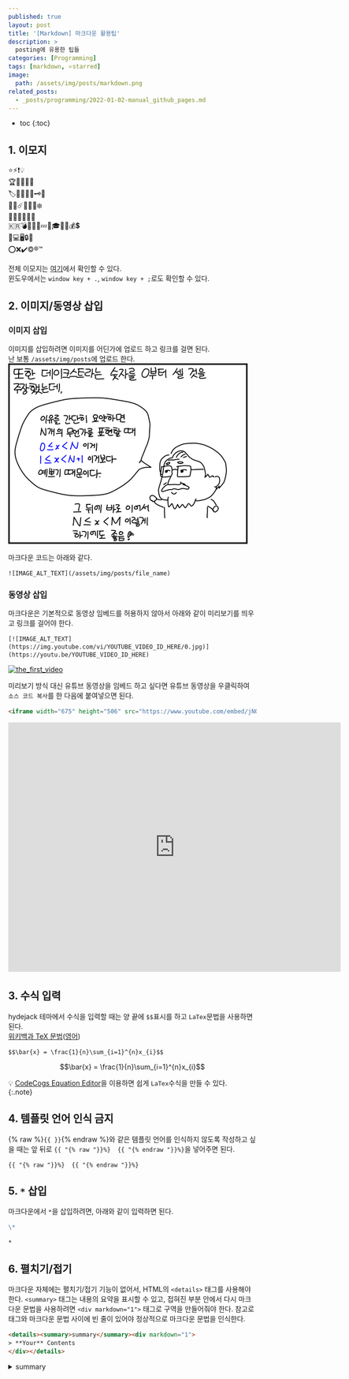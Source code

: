 ```yaml
---
published: true
layout: post
title: '[Markdown] 마크다운 활용팁'
description: >
  posting에 유용한 팁들
categories: [Programming]
tags: [markdown, ⭐starred]
image:
  path: /assets/img/posts/markdown.png
related_posts:
  - _posts/programming/2022-01-02-manual_github_pages.md
---
```

* toc
{:toc}

## 1. 이모지

⭐⚡❗💡  
🏆🥇🥈🥉🏅  
🏷️🔖📎📌🔑🗝️🧭  
🌟🌠☄️🌈🔥💧❄️  
🥞🧀🥓🍔🍕🍺  
🇰🇷💣💢💥💯💤🦈🎓💎🔔💰💲  
🔋💻🖥️🔒🔗  
⭕❌✔️©️®️™️  

전체 이모지는 [여기](https://github.com/ikatyang/emoji-cheat-sheet/blob/master/README.md)에서 확인할 수 있다.  
윈도우에서는 `window key + .`, `window key + ;`로도 확인할 수 있다.  

## 2. 이미지/동영상 삽입

### 이미지 삽입

이미지를 삽입하려면 이미지를 어딘가에 업로드 하고 링크를 걸면 된다.  
난 보통 `/assets/img/posts`에 업로드 한다.  
![yagongman_Dijkstra](/assets/img/posts/yagongman_Dijkstra.png)

마크다운 코드는 아래와 같다.  

```
![IMAGE_ALT_TEXT](/assets/img/posts/file_name)
```

### 동영상 삽입

마크다운은 기본적으로 동영상 임베드를 허용하지 않아서 아래와 같이 미리보기를 띄우고 링크를 걸어야 한다.

```
[![IMAGE_ALT_TEXT](https://img.youtube.com/vi/YOUTUBE_VIDEO_ID_HERE/0.jpg)](https://youtu.be/YOUTUBE_VIDEO_ID_HERE)
```

[![the_first_video](https://img.youtube.com/vi/jNQXAC9IVRw/0.jpg)](https://youtu.be/jNQXAC9IVRw)

미리보기 방식 대신 유튜브 동영상을 임베드 하고 싶다면 유튜브 동영상을 우클릭하여 `소스 코드 복사`를 한 다음에 붙여넣으면 된다.  

```html
<iframe width="675" height="506" src="https://www.youtube.com/embed/jNQXAC9IVRw" title="YouTube video player" frameborder="0" allow="accelerometer; autoplay; clipboard-write; encrypted-media; gyroscope; picture-in-picture" allowfullscreen></iframe>
```

<iframe width="675" height="506" src="https://www.youtube.com/embed/jNQXAC9IVRw" title="YouTube video player" frameborder="0" allow="accelerometer; autoplay; clipboard-write; encrypted-media; gyroscope; picture-in-picture" allowfullscreen></iframe>

## 3. 수식 입력

hydejack 테마에서 수식을 입력할 때는 양 끝에 `$$`표시를 하고 `LaTex`문법을 사용하면 된다.  
[위키백과 TeX 문법](https://ko.wikipedia.org/wiki/%EC%9C%84%ED%82%A4%EB%B0%B1%EA%B3%BC:TeX_%EB%AC%B8%EB%B2%95)([영어](https://en.wikipedia.org/wiki/Help:Displaying_a_formula))  

```
$$\bar{x} = \frac{1}{n}\sum_{i=1}^{n}x_{i}$$
```

$$\bar{x} = \frac{1}{n}\sum_{i=1}^{n}x_{i}$$

💡 [CodeCogs Equation Editor](https://latex.codecogs.com/)을 이용하면 쉽게 `LaTex`수식을 만들 수 있다.  
{:.note}

## 4. 템플릿 언어 인식 금지

{% raw %}`{{ }}`{% endraw %}와 같은 템플릿 언어를 인식하지 않도록 작성하고 싶을 때는 앞 뒤로 `{{ "{% raw "}}%}  {{ "{% endraw "}}%}`을 넣어주면 된다.

```liquid
{{ "{% raw "}}%}  {{ "{% endraw "}}%}
```

## 5. `*` 삽입

마크다운에서 `*`을 삽입하려면, 아래와 같이 입력하면 된다.  

```markdown
\*
```
```
*
```

## 6. 펼치기/접기

마크다운 자체에는 펼치기/접기 기능이 없어서, HTML의 `<details>` 태그를 사용해야 한다. `<summary>` 태그는 내용의 요약을 표시할 수 있고, 접혀진 부분 안에서 다시 마크다운 문법을 사용하려면 `<div markdown="1">` 태그로 구역을 만들어줘야 한다. 참고로 태그와 마크다운 문법 사이에 빈 줄이 있어야 정상적으로 마크다운 문법을 인식한다.  

```html
<details><summary>summary</summary><div markdown="1">
> **Your** Contents
</div></details>
```

<details><summary>summary</summary><div markdown="1">
> **Your** Contents
</div></details>